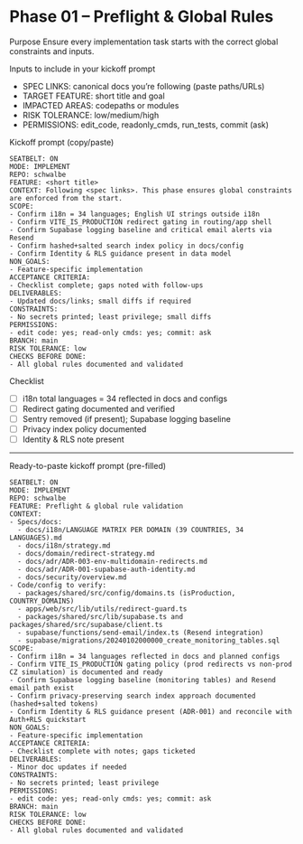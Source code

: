 # Phase 01 – Preflight & Global Rules

Purpose
Ensure every implementation task starts with the correct global constraints and inputs.

Inputs to include in your kickoff prompt
- SPEC LINKS: canonical docs you’re following (paste paths/URLs)
- TARGET FEATURE: short title and goal
- IMPACTED AREAS: codepaths or modules
- RISK TOLERANCE: low/medium/high
- PERMISSIONS: edit_code, readonly_cmds, run_tests, commit (ask)

Kickoff prompt (copy/paste)
```
SEATBELT: ON
MODE: IMPLEMENT
REPO: schwalbe
FEATURE: <short title>
CONTEXT: Following <spec links>. This phase ensures global constraints are enforced from the start.
SCOPE:
- Confirm i18n = 34 languages; English UI strings outside i18n
- Confirm VITE_IS_PRODUCTION redirect gating in routing/app shell
- Confirm Supabase logging baseline and critical email alerts via Resend
- Confirm hashed+salted search index policy in docs/config
- Confirm Identity & RLS guidance present in data model
NON_GOALS:
- Feature-specific implementation
ACCEPTANCE CRITERIA:
- Checklist complete; gaps noted with follow-ups
DELIVERABLES:
- Updated docs/links; small diffs if required
CONSTRAINTS:
- No secrets printed; least privilege; small diffs
PERMISSIONS:
- edit code: yes; read-only cmds: yes; commit: ask
BRANCH: main
RISK TOLERANCE: low
CHECKS BEFORE DONE:
- All global rules documented and validated
```

Checklist
- [ ] i18n total languages = 34 reflected in docs and configs
- [ ] Redirect gating documented and verified
- [ ] Sentry removed (if present); Supabase logging baseline
- [ ] Privacy index policy documented
- [ ] Identity & RLS note present

---

Ready-to-paste kickoff prompt (pre-filled)
```
SEATBELT: ON
MODE: IMPLEMENT
REPO: schwalbe
FEATURE: Preflight & global rule validation
CONTEXT:
- Specs/docs:
  - docs/i18n/LANGUAGE MATRIX PER DOMAIN (39 COUNTRIES, 34 LANGUAGES).md
  - docs/i18n/strategy.md
  - docs/domain/redirect-strategy.md
  - docs/adr/ADR-003-env-multidomain-redirects.md
  - docs/adr/ADR-001-supabase-auth-identity.md
  - docs/security/overview.md
- Code/config to verify:
  - packages/shared/src/config/domains.ts (isProduction, COUNTRY_DOMAINS)
  - apps/web/src/lib/utils/redirect-guard.ts
  - packages/shared/src/lib/supabase.ts and packages/shared/src/supabase/client.ts
  - supabase/functions/send-email/index.ts (Resend integration)
  - supabase/migrations/20240102000000_create_monitoring_tables.sql
SCOPE:
- Confirm i18n = 34 languages reflected in docs and planned configs
- Confirm VITE_IS_PRODUCTION gating policy (prod redirects vs non-prod CZ simulation) is documented and ready
- Confirm Supabase logging baseline (monitoring tables) and Resend email path exist
- Confirm privacy-preserving search index approach documented (hashed+salted tokens)
- Confirm Identity & RLS guidance present (ADR-001) and reconcile with Auth+RLS quickstart
NON_GOALS:
- Feature-specific implementation
ACCEPTANCE CRITERIA:
- Checklist complete with notes; gaps ticketed
DELIVERABLES:
- Minor doc updates if needed
CONSTRAINTS:
- No secrets printed; least privilege
PERMISSIONS:
- edit code: yes; read-only cmds: yes; commit: ask
BRANCH: main
RISK TOLERANCE: low
CHECKS BEFORE DONE:
- All global rules documented and validated
```

